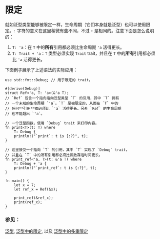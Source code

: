 # 限定

就如泛型类型能够被限定一样，生命周期（它们本身就是泛型）也可以使用限定。`:` 字符的意义在这里稍微有些不同，不过 `+` 是相同的。注意下面是怎么说明的：

1. `T: 'a`：在 `T` 中的**所有**引用都必须比生命周期 `'a` 活得更长。
2. `T: Trait + 'a`：`T` 类型必须实现 `Trait` trait，并且在 `T` 中的**所有**引用都必须比 `'a` 活得更长。

下面例子展示了上述语法的实际应用：

```rust,editable
use std::fmt::Debug; // 用于限定的 trait。

#[derive(Debug)]
struct Ref<'a, T: 'a>(&'a T);
// `Ref` 包含一个指向指向泛型类型 `T` 的引用，其中 `T` 拥有
// 一个未知的生命周期 `'a`。`T` 是被限定的，从而在 `T` 中的
// 任何**引用**都必须比 `'a` 活得更长。另外 `Ref` 的生命周期
// 也不能超出 `'a`。

// 一个泛型函数，使用 `Debug` trait 来打印内容。
fn print<T>(t: T) where
    T: Debug {
    println!("`print`: t is {:?}", t);
}

// 这里接受一个指向 `T` 的引用，其中 `T` 实现了 `Debug` trait，
// 并且在 `T` 中的所有引用都必须比函数存活时间更长。
fn print_ref<'a, T>(t: &'a T) where
    T: Debug + 'a {
    println!("`print_ref`: t is {:?}", t);
}

fn main() {
    let x = 7;
    let ref_x = Ref(&x);

    print_ref(&ref_x);
    print(ref_x);
}
```

### 参见：

[泛型][generics], [泛型中的限定][bounds], 以及
[泛型中的多重限定][multibounds]

[generics]: ../../generics.html
[bounds]: ../../generics/bounds.html
[multibounds]: ../../generics/multi_bounds.html
